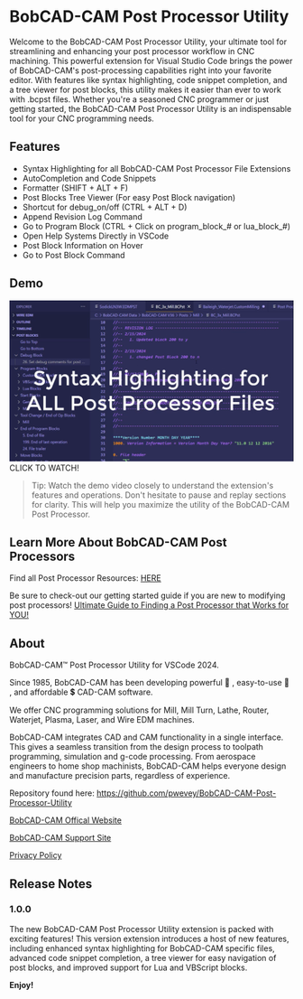 # BobCAD-CAM Post Processor Utility

Welcome to the BobCAD-CAM Post Processor Utility, your ultimate tool for streamlining and enhancing your post processor workflow in CNC machining. This powerful extension for Visual Studio Code brings the power of BobCAD-CAM's post-processing capabilities right into your favorite editor. With features like syntax highlighting, code snippet completion, and a tree viewer for post blocks, this utility makes it easier than ever to work with .bcpst files. Whether you're a seasoned CNC programmer or just getting started, the BobCAD-CAM Post Processor Utility is an indispensable tool for your CNC programming needs.


## Features

* Syntax Highlighting for all BobCAD-CAM Post Processor File Extensions
* AutoCompletion and Code Snippets
* Formatter (SHIFT + ALT + F)
* Post Blocks Tree Viewer (For easy Post Block navigation)
* Shortcut for debug_on/off (CTRL + ALT + D)
* Append Revision Log Command
* Go to Program Block (CTRL + Click on program_block_# or lua_block_#)
* Open Help Systems Directly in VSCode
* Post Block Information on Hover
* Go to Post Block Command


## Demo

<a href="https://vimeo.com/913477910?share=copy" target="_blank">![Watch the video](res/icons/demo.png)</a>
CLICK TO WATCH!

> Tip: Watch the demo video closely to understand the extension's features and operations. Don't hesitate to pause and replay sections for clarity. This will help you maximize the utility of the BobCAD-CAM Post Processor.


## Learn More About BobCAD-CAM Post Processors

Find all Post Processor Resources: [HERE](https://bobcadsupport.com/post-processor-resources/)

Be sure to check-out our getting started guide if you are new to modifying post processors!
[Ultimate Guide to Finding a Post Processor that Works for YOU!](https://bobcadsupport.com/knowledgebase/the-ultimate-guide-to-finding-a-post-processor-that-works-for-you/)


## About

BobCAD-CAM&trade; Post Processor Utility for VSCode 2024.

Since 1985, BobCAD-CAM has been developing powerful 💪 , easy-to-use 🍰 , and affordable 💲 CAD-CAM software.

We offer CNC programming solutions for Mill, Mill Turn, Lathe, Router, Waterjet, Plasma, Laser, and Wire EDM machines.

BobCAD-CAM integrates CAD and CAM functionality in a single interface. This gives a seamless transition from the design process to toolpath programming, simulation and g-code processing. From aerospace engineers to home shop machinists, BobCAD-CAM helps everyone design and manufacture precision parts, regardless of experience.

Repository found here: https://github.com/pwevey/BobCAD-CAM-Post-Processor-Utility 

[BobCAD-CAM Offical Website](https://www.bobcad.com/)

[BobCAD-CAM Support Site](https://www.bobcadsupport.com/)

[Privacy Policy](https://bobcad.com/privacy/)



## Release Notes

### 1.0.0

The new BobCAD-CAM Post Processor Utility extension is packed with exciting features! This version extension introduces a host of new features, including enhanced syntax highlighting for BobCAD-CAM specific files, advanced code snippet completion, a tree viewer for easy navigation of post blocks, and improved support for Lua and VBScript blocks.



**Enjoy!**
